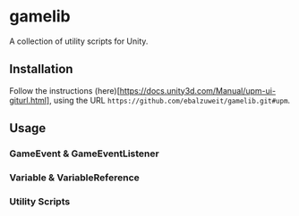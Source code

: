 # gamelib

A collection of utility scripts for Unity.

## Installation

Follow the instructions (here)[https://docs.unity3d.com/Manual/upm-ui-giturl.html], using the URL `https://github.com/ebalzuweit/gamelib.git#upm`.

## Usage

### GameEvent & GameEventListener

### Variable & VariableReference

### Utility Scripts

